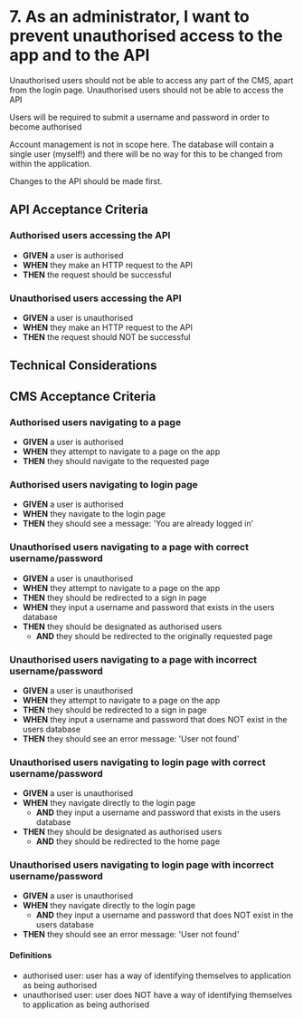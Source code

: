 # 7. As an administrator,  I want to prevent unauthorised access to the app and to the API

Unauthorised users should not be able to access any part of the CMS, apart from the login page.
Unauthorised users should not be able to access the API

Users will be required to submit a username and password in order to become authorised

Account management is not in scope here. The database will contain a single user (myself!) and there
will be no way for this to be changed from within the application.

Changes to the API should be made first.

## API Acceptance Criteria

### Authorised users accessing the API
* **GIVEN** a user is authorised 
* **WHEN** they make an HTTP request to the API
* **THEN** the  request should be successful

### Unauthorised users accessing the API
* **GIVEN** a user is unauthorised 
* **WHEN** they make an HTTP request to the API
* **THEN** the  request should NOT be successful

## Technical Considerations




## CMS Acceptance Criteria


### Authorised users navigating to a page
* **GIVEN** a user is authorised
* **WHEN** they attempt to navigate to a page on the app
* **THEN** they should navigate to the requested page


### Authorised users navigating to login page
* **GIVEN** a user is authorised
* **WHEN** they navigate to the login page
* **THEN** they should see a message: 'You are already logged in'


### Unauthorised users navigating to a page with correct username/password
* **GIVEN** a user is unauthorised
* **WHEN** they attempt to navigate to a page on the app
* **THEN** they should be redirected to a sign in page
* **WHEN** they input a username and password that exists in the users database
* **THEN** they should be designated as authorised users
  * **AND** they should be redirected to the originally requested page


### Unauthorised users navigating to a page with incorrect username/password
* **GIVEN** a user is unauthorised
* **WHEN** they attempt to navigate to a page on the app
* **THEN** they should be redirected to a sign in page
* **WHEN** they input a username and password that does NOT exist in the users database
* **THEN** they should see an error message: 'User not found'


### Unauthorised users navigating to login page with correct username/password
* **GIVEN** a user is unauthorised
* **WHEN** they navigate directly to the login page 
  * **AND** they input a username and password that exists in the users database
* **THEN** they should be designated as authorised users
  * **AND** they should be redirected to the home page


### Unauthorised users navigating to login page with incorrect username/password
* **GIVEN** a user is unauthorised
* **WHEN** they navigate directly to the login page 
  * **AND** they input a username and password that does NOT exist in the users database
* **THEN** they should see an error message: 'User not found'

#### Definitions
* authorised user: user has a way of identifying themselves to application as being authorised
* unauthorised user: user does NOT have a way of identifying themselves to application as being authorised


